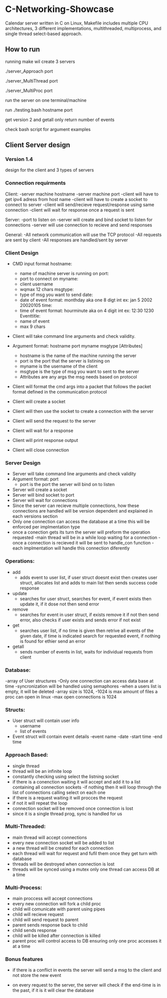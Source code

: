 # C-Networking-Showcase
Calendar server written in C on Linux, Makefile includes multiple CPU architectures, 3 different implementations, multithreaded, multiprocess, and single thread select-based approach.

## How to run

running make wil create 3 servers

./server_Approach port

./server_MultiThread port

./server_MultiProc port

run the server on one terminal/machine

run ./testing.bash hostname port

get version 2 and getall only return number of events 

check bash script for argument examples

## Client Server design

### Version 1.4

design for the client and 3 types of servers

### Connection requirments

Client:
        -server machine hostname
        -server machine port
        -client will have to get ipv4 adress from host name
        -client will have to create a socket to connect to server
        -client will send/recieve request/response using same connection
        -client will wait for response once a request is sent

Server:
        -port to listen on
        -server will create and bind socket to listen for connections
        -server will use connection to recieve and send responses

General:
        -All network communication will use the TCP protocol
        -All requests are sent by client
        -All responses are handled/sent by server

### Client Design

- CMD input format
	hostname:
	- name of machine server is running on
	port:
	- port to connect on
	myname:
	- client username
	- wqmax 12 chars
	msgtype:
	- type of msg you want to send
	date:
	- date of event
		format:
		monthday aka one 8 digt int
		ex:
		jan 5 2002
		20020105
	time:
	- time of event
		format:
		hourminute aka on 4 digit int
		ex:
		12:30
		1230
	Eventtitle:
	- name of event
	- max 9 chars

- Client will take command line arguments and check validity. 
- Argument format: hostname port myname msgtype [Attributes]
	- hostname is the name of the machine running the server
	- port is the port that the server is listining on
	- myname is the username of the client
	- msgtype is the type of msg you want to sent to the server
	- Attributes are any args the msg needs based on protocol
- Client will format the cmd args into a packet that follows the packet
format defined in the communication protocol
- Client will create a socket 
- Client will then use the socket to create a connection with the server
- Client will send the request to the server
- Client will wait for a response
- Client will print response output
- Client will close connection

### Server Design

- Server will take command line arguments and check validity
- Argument format: port
	- port is the port the server will bind on to listen
- Server will create a socket 
- Server will bind socket to port
- Server will wait for connections
- Since the server can recieve multiple connections, how these 
connections are handled will be version dependent and explained 
in each versions section
- Only one connection can access the database at a time 
this will be enforced per implmentation type
- once a conection gets its turn the server will preform the operation
requested
-main thread will be in a while loop waiting for a connection
-once a connection is recieved it will be sent to handle_con function
-each implmentation will handle this connection diferently 

### Operations:

- add
	- adds event to user list, if user struct doesnt exist
	then creates user struct, allocates list and adds to main list
	then sends success code response
- update
	- searches for user struct, searches for event, if event exists
	then update it, if it dose not then send error
- remove
	- searches for event in user struct, if exists remove it 
	if not then send error, also checks if user exists and sends
	error if not exist
- get
	- searches user list, if no time is given then retrive all events
	of the given date, if time is indicated search for requested 
	event, if nothing is found for ethier send an error
- getall
	- sends number of events in list, waits for individual requests
	from client
	

### Database:
-array of User structures
-Only one connection can access data base at time
-syncronization will be handled using semaphores
-when a users list is empty, it will be deleted
-array size is 1024,
-1024 is max amount of files a proc can open in linux
-max open connections is 1024

### Structs:
- User struct will contain user info
	- username
	- list of events
- Event struct will contain event details
	-event name
	-date
	-start time
	-end time

### Approach Based:

- single thread
- thread will be an infinite loop
- constantly checking using select the listning socket
- if there is a conenction waiting it will accept and add it to a 
list containing all connection sockets
-if nothing then it will loop through the list of connections 
calling select on each one
- if there is a request waiting it will procces the request
- if not it will repeat the loop
- connection socket will be removed once connection is lost
- since it is a single thread prog, sync is handled for us

### Multi-Threaded:

- main thread will accept connections
- every new connection socket will be added to list
- a new thread will be created for each connection
- each thread will wait for request and fufil them once they get turn 
with database
- threads will be destroyed when connection is lost
- threads will be synced using a mutex only one thread can access DB at
a time

### Multi-Process:

- main proccess will accept connections
- every new connection will fork a child proc
- child will comunicate with parent using pipes
- child will recieve request
- child will send request to parent 
- parent sends response back to child
- child sends response
- child will be killed after connection is killed
- parent proc will control access to DB ensuring only one proc accesses it
at a time

### Bonus features

- if there is a conflict in events the server will send a msg
to the client and not store the new event

- on every request to the server, the server will check if the end-time
is in the past, if it is it will clear the database
